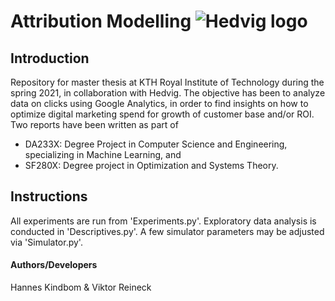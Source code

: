 # Attribution Modelling ![Hedvig logo](https://github.com/hkindbom/optimal-marketing/blob/master/hedvig_logo.png?raw=true)

## Introduction
Repository for master thesis at KTH Royal Institute of Technology during the 
spring 2021, 
in collaboration with Hedvig. The objective has been to analyze data on clicks
using Google Analytics, in order to find insights on how to optimize digital 
marketing spend for growth of customer base and/or ROI. 
Two reports have been written as part of 
- DA233X: Degree Project
in Computer Science and Engineering, specializing in Machine Learning, and
- SF280X: Degree project in Optimization and Systems Theory.

## Instructions
All experiments are run from 'Experiments.py'. Exploratory data analysis is 
conducted in 'Descriptives.py'. A few simulator parameters may be adjusted via
'Simulator.py'.


#### Authors/Developers
Hannes Kindbom & Viktor Reineck


